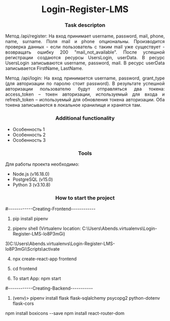 <h1 align="center">Login-Register-LMS</h1>


<h3 align="center">Task descripton</h3>

<p align="justify">Метод /api/register: На вход принимает username, password, mail, phone, name, surname. Поля mail и phone опциональны. Производится проверка данных - если пользователь с таким mail уже существует - возвращать ошибку 200 "mail_not_available". После успешной регистрации создаются ресурсы UsersLogin, userData. В ресурс UsersLogin записываются username, password, mail. В ресурс userData записывается FirstName, LastName.</p>
<p align="justify">Метод /api/login: На вход принимается username, password, grant_type (для авторизации по паролю стоит password). В результате успешной авторизации пользователю будут отправляться два токена: access_token – токен авторизации, используемый для входа и refresh_token – используемый для обновления токена авторизации. Оба токена записываются в локальное хранилище и хранятся там.
</p>

<h3 align="center">Additional functionality</h3>
<ul>
  <li>Особенность 1</li>
  <li>Особенность 2</li>
  <li>Особенность 3</li>
</ul>

<h3 align="center">Tools</h3>
<p>Для работы проекта необходимо:</p>
<ul>
  <li>Node.js (v16.18.0)</li>
  <li>PostgreSQL (v15.0)</li>
  <li>Python 3 (v3.10.8)</li>
</ul>

<h3 align="center">How to start the project</h3>

#------------Creating-Frontend------------
1) pip install pipenv

2) pipenv shell
(Virtualenv location: C:\Users\Abends\.virtualenvs\Login-Register-LMS-lo8P3mGi)

3)C:\Users\Abends\.virtualenvs\Login-Register-LMS-lo8P3mGi\Scripts\activate

4) npx create-react-app frontend

5) cd frontend

6) To start App: npm start

#------------Creating-Backend-----------

1) (venv)> pipenv install flask flask-sqlalchemy psycopg2 python-dotenv flask-cors



npm install boxicons --save
npm install react-router-dom

